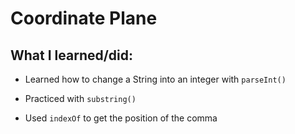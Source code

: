 # Coordinate Plane

## What I learned/did:

* Learned how to change a String into an integer with `parseInt()`

* Practiced with `substring()`

* Used `indexOf` to get the position of the comma
